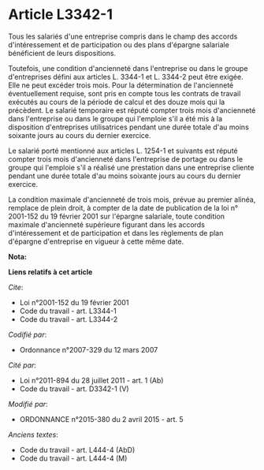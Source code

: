 # Article L3342-1

Tous les salariés d'une entreprise compris dans le champ des accords d'intéressement et de participation ou des plans
d'épargne salariale bénéficient de leurs dispositions.

Toutefois, une condition d'ancienneté dans l'entreprise ou dans le groupe d'entreprises défini aux articles L. 3344-1 et L.
3344-2 peut être exigée. Elle ne peut excéder trois mois. Pour la détermination de l'ancienneté éventuellement requise, sont
pris en compte tous les contrats de travail exécutés au cours de la période de calcul et des douze mois qui la précèdent. Le
salarié temporaire est réputé compter trois mois d'ancienneté dans l'entreprise ou dans le groupe qui l'emploie s'il a été
mis à la disposition d'entreprises utilisatrices pendant une durée totale d'au moins soixante jours au cours du dernier
exercice.

Le salarié porté mentionné aux articles L. 1254-1 et suivants est réputé compter trois mois d'ancienneté dans l'entreprise de
portage ou dans le groupe qui l'emploie s'il a réalisé une prestation dans une entreprise cliente pendant une durée totale
d'au moins soixante jours au cours du dernier exercice.

La condition maximale d'ancienneté de trois mois, prévue au premier alinéa, remplace de plein droit, à compter de la date de
publication de la loi n° 2001-152 du 19 février 2001 sur l'épargne salariale, toute condition maximale d'ancienneté
supérieure figurant dans les accords d'intéressement et de participation et dans les règlements de plan d'épargne
d'entreprise en vigueur à cette même date.

**Nota:**



**Liens relatifs à cet article**

_Cite_:

  - Loi n°2001-152 du 19 février 2001
  - Code du travail - art. L3344-1
  - Code du travail - art. L3344-2

_Codifié par_:

  - Ordonnance n°2007-329 du 12 mars 2007

_Cité par_:

  - Loi n°2011-894 du 28 juillet 2011 - art. 1 (Ab)
  - Code du travail - art. D3342-1 (V)

_Modifié par_:

  - ORDONNANCE n°2015-380 du 2 avril 2015 - art. 5

_Anciens textes_:

  - Code du travail - art. L444-4 (AbD)
  - Code du travail - art. L444-4 (M)
